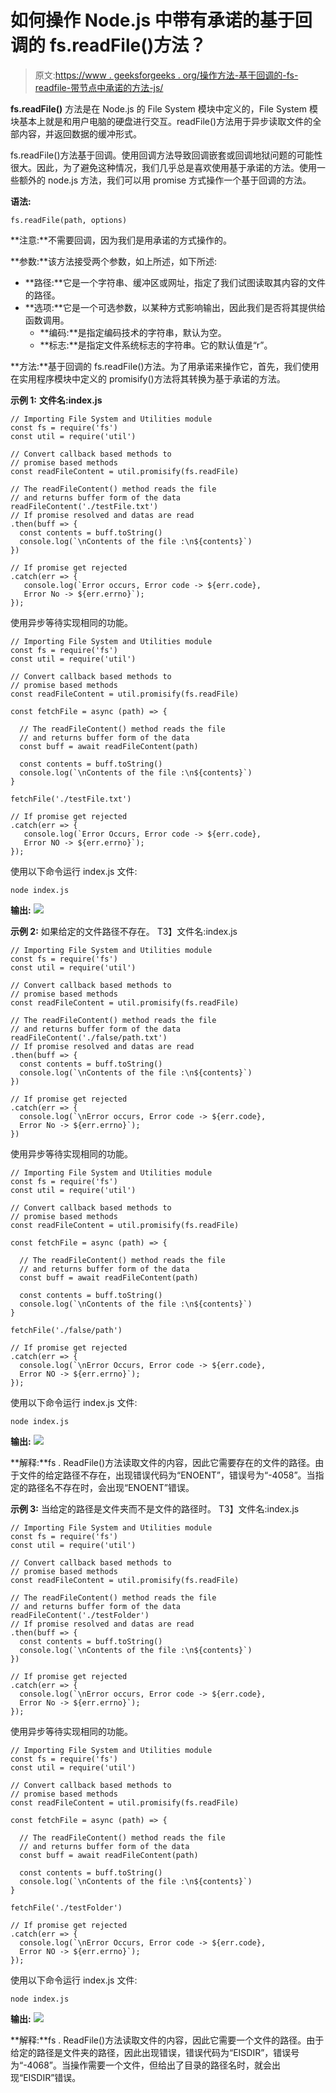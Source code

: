 # 如何操作 Node.js 中带有承诺的基于回调的 fs.readFile()方法？

> 原文:[https://www . geeksforgeeks . org/操作方法-基于回调的-fs-readfile-带节点中承诺的方法-js/](https://www.geeksforgeeks.org/how-to-operate-callback-based-fs-readfile-method-with-promises-in-node-js/)

**fs.readFile()** 方法是在 Node.js 的 File System 模块中定义的，File System 模块基本上就是和用户电脑的硬盘进行交互。readFile()方法用于异步读取文件的全部内容，并返回数据的缓冲形式。

fs.readFile()方法基于回调。使用回调方法导致回调嵌套或回调地狱问题的可能性很大。因此，为了避免这种情况，我们几乎总是喜欢使用基于承诺的方法。使用一些额外的 node.js 方法，我们可以用 promise 方式操作一个基于回调的方法。

**语法:**

```
fs.readFile(path, options)
```

**注意:**不需要回调，因为我们是用承诺的方式操作的。

**参数:**该方法接受两个参数，如上所述，如下所述:

*   **路径:**它是一个字符串、缓冲区或网址，指定了我们试图读取其内容的文件的路径。
*   **选项:**它是一个可选参数，以某种方式影响输出，因此我们是否将其提供给函数调用。
    *   **编码:**是指定编码技术的字符串，默认为空。
    *   **标志:**是指定文件系统标志的字符串。它的默认值是“r”。

**方法:**基于回调的 fs.readFile()方法。为了用承诺来操作它，首先，我们使用在实用程序模块中定义的 promisify()方法将其转换为基于承诺的方法。

**示例 1:** **文件名:index.js**

```
// Importing File System and Utilities module
const fs = require('fs')
const util = require('util')

// Convert callback based methods to
// promise based methods
const readFileContent = util.promisify(fs.readFile)

// The readFileContent() method reads the file
// and returns buffer form of the data 
readFileContent('./testFile.txt')
// If promise resolved and datas are read 
.then(buff => {
  const contents = buff.toString()
  console.log(`\nContents of the file :\n${contents}`)
})

// If promise get rejected
.catch(err => {
   console.log(`Error occurs, Error code -> ${err.code}, 
   Error No -> ${err.errno}`);
});
```

使用异步等待实现相同的功能。

```
// Importing File System and Utilities module
const fs = require('fs')
const util = require('util')

// Convert callback based methods to
// promise based methods
const readFileContent = util.promisify(fs.readFile)

const fetchFile = async (path) => {

  // The readFileContent() method reads the file
  // and returns buffer form of the data 
  const buff = await readFileContent(path)

  const contents = buff.toString()
  console.log(`\nContents of the file :\n${contents}`)
}

fetchFile('./testFile.txt')

// If promise get rejected
.catch(err => {
   console.log(`Error Occurs, Error code -> ${err.code}, 
   Error NO -> ${err.errno}`);
});
```

使用以下命令运行 index.js 文件:

```
node index.js
```

**输出:**
![](img/3cbb4f509421914f1d927bfb97dd1c4e.png)

**示例 2:** 如果给定的文件路径不存在。
T3】文件名:index.js

```
// Importing File System and Utilities module
const fs = require('fs')
const util = require('util')

// Convert callback based methods to 
// promise based methods
const readFileContent = util.promisify(fs.readFile)

// The readFileContent() method reads the file
// and returns buffer form of the data 
readFileContent('./false/path.txt')
// If promise resolved and datas are read 
.then(buff => {
  const contents = buff.toString()
  console.log(`\nContents of the file :\n${contents}`)
})

// If promise get rejected
.catch(err => {
  console.log(`\nError occurs, Error code -> ${err.code}, 
  Error No -> ${err.errno}`);
})
```

使用异步等待实现相同的功能。

```
// Importing File System and Utilities module
const fs = require('fs')
const util = require('util')

// Convert callback based methods to 
// promise based methods
const readFileContent = util.promisify(fs.readFile)

const fetchFile = async (path) => {

  // The readFileContent() method reads the file
  // and returns buffer form of the data 
  const buff = await readFileContent(path)

  const contents = buff.toString()
  console.log(`\nContents of the file :\n${contents}`)
}

fetchFile('./false/path')

// If promise get rejected
.catch(err => {
  console.log(`\nError Occurs, Error code -> ${err.code}, 
  Error NO -> ${err.errno}`);
});
```

使用以下命令运行 index.js 文件:

```
node index.js
```

**输出:**
![](img/a01a9f67c66a39c84dea2dd67d53c07c.png)

**解释:**fs . ReadFile()方法读取文件的内容，因此它需要存在的文件的路径。由于文件的给定路径不存在，出现错误代码为“ENOENT”，错误号为“-4058”。当指定的路径名不存在时，会出现“ENOENT”错误。

**示例 3:** 当给定的路径是文件夹而不是文件的路径时。
T3】文件名:index.js

```
// Importing File System and Utilities module
const fs = require('fs')
const util = require('util')

// Convert callback based methods to 
// promise based methods
const readFileContent = util.promisify(fs.readFile)

// The readFileContent() method reads the file
// and returns buffer form of the data 
readFileContent('./testFolder')
// If promise resolved and datas are read 
.then(buff => {
  const contents = buff.toString()
  console.log(`\nContents of the file :\n${contents}`)
})

// If promise get rejected
.catch(err => {
  console.log(`\nError occurs, Error code -> ${err.code}, 
  Error No -> ${err.errno}`);
});
```

使用异步等待实现相同的功能。

```
// Importing File System and Utilities module
const fs = require('fs')
const util = require('util')

// Convert callback based methods to 
// promise based methods
const readFileContent = util.promisify(fs.readFile)

const fetchFile = async (path) => {

  // The readFileContent() method reads the file
  // and returns buffer form of the data 
  const buff = await readFileContent(path)

  const contents = buff.toString()
  console.log(`\nContents of the file :\n${contents}`)
}

fetchFile('./testFolder')

// If promise get rejected
.catch(err => {
  console.log(`\nError Occurs, Error code -> ${err.code}, 
  Error NO -> ${err.errno}`);
});
```

使用以下命令运行 index.js 文件:

```
node index.js
```

**输出:**
![](img/ce3188ab47f451de27defa4d1ce9a34b.png)

**解释:**fs . ReadFile()方法读取文件的内容，因此它需要一个文件的路径。由于给定的路径是文件夹的路径，因此出现错误，错误代码为“EISDIR”，错误号为“-4068”。当操作需要一个文件，但给出了目录的路径名时，就会出现“EISDIR”错误。